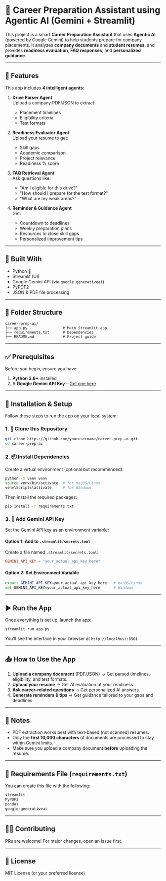 
# 💼 Career Preparation Assistant using Agentic AI (Gemini + Streamlit)

This project is a smart **Career Preparation Assistant** that uses **Agentic AI** (powered by Google Gemini) to help students prepare for company placements. It analyzes **company documents** and **student resumes**, and provides **readiness evaluation**, **FAQ responses**, and **personalized guidance**.

---

## 🚀 Features

This app includes **4 intelligent agents**:

1. **Drive Parser Agent**  
   Upload a company PDF/JSON to extract:
   - Placement timelines  
   - Eligibility criteria  
   - Test formats  

2. **Readiness Evaluator Agent**  
   Upload your resume to get:
   - Skill gaps  
   - Academic comparison  
   - Project relevance  
   - Readiness % score  

3. **FAQ Retrieval Agent**  
   Ask questions like:
   - "Am I eligible for this drive?"
   - "How should I prepare for the test format?"
   - "What are my weak areas?"

4. **Reminder & Guidance Agent**  
   Get:
   - Countdown to deadlines  
   - Weekly preparation plans  
   - Resources to close skill gaps  
   - Personalized improvement tips  

---

## 🧠 Built With

- Python 🐍  
- Streamlit (UI)  
- Google Gemini API (via `google.generativeai`)  
- PyPDF2  
- JSON & PDF file processing  

---

## 📂 Folder Structure

```
career-prep-ai/
├── app.py                # Main Streamlit app
├── requirements.txt      # Dependencies
├── README.md             # Project guide
```

---

## ✅ Prerequisites

Before you begin, ensure you have:

1. **Python 3.8+** installed  
2. A **Google Gemini API Key** – [Get one here](https://makersuite.google.com/app)

---

## 🔧 Installation & Setup

Follow these steps to run the app on your local system:

### 1. 🔽 Clone this Repository

```bash
git clone https://github.com/yourusername/career-prep-ai.git
cd career-prep-ai
```

### 2. 📦 Install Dependencies

Create a virtual environment (optional but recommended):

```bash
python -m venv venv
source venv/bin/activate  # for macOS/Linux
venv\Scripts\activate     # for Windows
```

Then install the required packages:

```bash
pip install -r requirements.txt
```

### 3. 🔐 Add Gemini API Key

Set the Gemini API key as an environment variable:

#### Option 1: Add to `.streamlit/secrets.toml`

Create a file named `.streamlit/secrets.toml`:

```toml
GEMINI_API_KEY = "your_actual_api_key_here"
```

#### Option 2: Set Environment Variable

```bash
export GEMINI_API_KEY=your_actual_api_key_here   # macOS/Linux
set GEMINI_API_KEY=your_actual_api_key_here      # Windows
```

---

## ▶️ Run the App

Once everything is set up, launch the app:

```bash
streamlit run app.py
```

You’ll see the interface in your browser at `http://localhost:8501`

---

## 📥 How to Use the App

1. **Upload a company document** (PDF/JSON) → Get parsed timelines, eligibility, and test formats.  
2. **Upload your resume** → Get AI evaluation of your readiness.  
3. **Ask career-related questions** → Get personalized AI answers.  
4. **Generate reminders & tips** → Get guidance tailored to your gaps and deadlines.

---

## 📌 Notes

- PDF extraction works best with text-based (not scanned) resumes.  
- Only the **first 10,000 characters** of documents are processed to stay within Gemini limits.  
- Make sure you upload a company document **before** uploading the resume.

---

## 🧪 Requirements File (`requirements.txt`)

You can create this file with the following:

```txt
streamlit
PyPDF2
pandas
google-generativeai
```

---

## 🧑‍💻 Contributing

PRs are welcome! For major changes, open an issue first.

---

## 📄 License

MIT License (or your preferred license)
